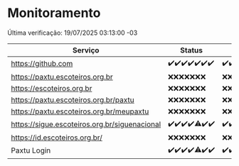 # Monitoramento

Última verificação: 19/07/2025 03:13:00 -03

|Serviço|Status|Últimas 24h|
|---|---|---|
|https://github.com|<span title="2025-07-12: OK=23">✔️</span><span title="2025-07-13: OK=23">✔️</span><span title="2025-07-14: OK=23">✔️</span><span title="2025-07-15: OK=23">✔️</span><span title="2025-07-16: OK=23">✔️</span><span title="2025-07-17: OK=23">✔️</span><span title="2025-07-18: OK=5">✔️</span>|<span title="18/07/2025 03:15:00 -03 : 200">✔️</span><span title="18/07/2025 04:14:00 -03 : 200">✔️</span><span title="18/07/2025 05:14:00 -03 : 200">✔️</span><span title="18/07/2025 06:14:00 -03 : 200">✔️</span><span title="18/07/2025 07:11:00 -03 : 200">✔️</span><span title="18/07/2025 08:08:00 -03 : 200">✔️</span><span title="18/07/2025 09:19:00 -03 : 200">✔️</span><span title="18/07/2025 10:29:00 -03 : 200">✔️</span><span title="18/07/2025 11:11:00 -03 : 200">✔️</span><span title="18/07/2025 12:10:00 -03 : 200">✔️</span><span title="18/07/2025 13:13:00 -03 : 200">✔️</span><span title="18/07/2025 14:12:00 -03 : 200">✔️</span><span title="18/07/2025 15:13:00 -03 : 200">✔️</span><span title="18/07/2025 16:09:00 -03 : 200">✔️</span><span title="18/07/2025 17:11:00 -03 : 200">✔️</span><span title="18/07/2025 18:09:00 -03 : 200">✔️</span><span title="18/07/2025 19:09:00 -03 : 200">✔️</span><span title="18/07/2025 20:09:00 -03 : 200">✔️</span><span title="18/07/2025 21:51:00 -03 : 200">✔️</span><span title="18/07/2025 23:44:00 -03 : 200">✔️</span><span title="19/07/2025 00:46:00 -03 : 200">✔️</span><span title="19/07/2025 01:21:00 -03 : 200">✔️</span><span title="19/07/2025 02:13:00 -03 : 200">✔️</span><span title="19/07/2025 03:13:00 -03 : 200">✔️</span>|
|https://paxtu.escoteiros.org.br|<span title="2025-07-12: Falhas=23">❌</span><span title="2025-07-13: Falhas=23">❌</span><span title="2025-07-14: Falhas=23">❌</span><span title="2025-07-15: Falhas=23">❌</span><span title="2025-07-16: Falhas=23">❌</span><span title="2025-07-17: Falhas=23">❌</span><span title="2025-07-18: Falhas=5">❌</span>|<span title="18/07/2025 03:15:00 -03 : 403">❌</span><span title="18/07/2025 04:14:00 -03 : 403">❌</span><span title="18/07/2025 05:14:00 -03 : 403">❌</span><span title="18/07/2025 06:14:00 -03 : 403">❌</span><span title="18/07/2025 07:11:00 -03 : 403">❌</span><span title="18/07/2025 08:08:00 -03 : 403">❌</span><span title="18/07/2025 09:19:00 -03 : 403">❌</span><span title="18/07/2025 10:29:00 -03 : 403">❌</span><span title="18/07/2025 11:11:00 -03 : 403">❌</span><span title="18/07/2025 12:10:00 -03 : 403">❌</span><span title="18/07/2025 13:13:00 -03 : 403">❌</span><span title="18/07/2025 14:12:00 -03 : 403">❌</span><span title="18/07/2025 15:13:00 -03 : 403">❌</span><span title="18/07/2025 16:09:00 -03 : 403">❌</span><span title="18/07/2025 17:11:00 -03 : 403">❌</span><span title="18/07/2025 18:09:00 -03 : 403">❌</span><span title="18/07/2025 19:09:00 -03 : 403">❌</span><span title="18/07/2025 20:09:00 -03 : 403">❌</span><span title="18/07/2025 21:51:00 -03 : 403">❌</span><span title="18/07/2025 23:44:00 -03 : 403">❌</span><span title="19/07/2025 00:46:00 -03 : 403">❌</span><span title="19/07/2025 01:21:00 -03 : 403">❌</span><span title="19/07/2025 02:13:00 -03 : 403">❌</span><span title="19/07/2025 03:13:00 -03 : 403">❌</span>|
|https://escoteiros.org.br|<span title="2025-07-12: Falhas=23">❌</span><span title="2025-07-13: Falhas=23">❌</span><span title="2025-07-14: Falhas=23">❌</span><span title="2025-07-15: Falhas=23">❌</span><span title="2025-07-16: Falhas=23">❌</span><span title="2025-07-17: Falhas=23">❌</span><span title="2025-07-18: Falhas=5">❌</span>|<span title="18/07/2025 03:15:00 -03 : 403">❌</span><span title="18/07/2025 04:14:00 -03 : 403">❌</span><span title="18/07/2025 05:14:00 -03 : 403">❌</span><span title="18/07/2025 06:14:00 -03 : 403">❌</span><span title="18/07/2025 07:11:00 -03 : 403">❌</span><span title="18/07/2025 08:08:00 -03 : 403">❌</span><span title="18/07/2025 09:19:00 -03 : 403">❌</span><span title="18/07/2025 10:29:00 -03 : 403">❌</span><span title="18/07/2025 11:11:00 -03 : 403">❌</span><span title="18/07/2025 12:10:00 -03 : 403">❌</span><span title="18/07/2025 13:13:00 -03 : 403">❌</span><span title="18/07/2025 14:12:00 -03 : 403">❌</span><span title="18/07/2025 15:13:00 -03 : 403">❌</span><span title="18/07/2025 16:09:00 -03 : 403">❌</span><span title="18/07/2025 17:11:00 -03 : 403">❌</span><span title="18/07/2025 18:09:00 -03 : 403">❌</span><span title="18/07/2025 19:09:00 -03 : 403">❌</span><span title="18/07/2025 20:09:00 -03 : 403">❌</span><span title="18/07/2025 21:51:00 -03 : 403">❌</span><span title="18/07/2025 23:44:00 -03 : 403">❌</span><span title="19/07/2025 00:46:00 -03 : 403">❌</span><span title="19/07/2025 01:21:00 -03 : 403">❌</span><span title="19/07/2025 02:13:00 -03 : 403">❌</span><span title="19/07/2025 03:13:00 -03 : 403">❌</span>|
|https://paxtu.escoteiros.org.br/paxtu|<span title="2025-07-12: Falhas=23">❌</span><span title="2025-07-13: Falhas=23">❌</span><span title="2025-07-14: Falhas=23">❌</span><span title="2025-07-15: Falhas=23">❌</span><span title="2025-07-16: Falhas=23">❌</span><span title="2025-07-17: Falhas=23">❌</span><span title="2025-07-18: Falhas=5">❌</span>|<span title="18/07/2025 03:15:00 -03 : 403">❌</span><span title="18/07/2025 04:14:00 -03 : 403">❌</span><span title="18/07/2025 05:14:00 -03 : 403">❌</span><span title="18/07/2025 06:14:00 -03 : 403">❌</span><span title="18/07/2025 07:11:00 -03 : 403">❌</span><span title="18/07/2025 08:08:00 -03 : 403">❌</span><span title="18/07/2025 09:19:00 -03 : 403">❌</span><span title="18/07/2025 10:29:00 -03 : 403">❌</span><span title="18/07/2025 11:11:00 -03 : 403">❌</span><span title="18/07/2025 12:10:00 -03 : 403">❌</span><span title="18/07/2025 13:13:00 -03 : 403">❌</span><span title="18/07/2025 14:12:00 -03 : 403">❌</span><span title="18/07/2025 15:13:00 -03 : 403">❌</span><span title="18/07/2025 16:09:00 -03 : 403">❌</span><span title="18/07/2025 17:11:00 -03 : 403">❌</span><span title="18/07/2025 18:09:00 -03 : 403">❌</span><span title="18/07/2025 19:09:00 -03 : 403">❌</span><span title="18/07/2025 20:09:00 -03 : 403">❌</span><span title="18/07/2025 21:51:00 -03 : 403">❌</span><span title="18/07/2025 23:44:00 -03 : 403">❌</span><span title="19/07/2025 00:46:00 -03 : 403">❌</span><span title="19/07/2025 01:21:00 -03 : 403">❌</span><span title="19/07/2025 02:13:00 -03 : 403">❌</span><span title="19/07/2025 03:13:00 -03 : 403">❌</span>|
|https://paxtu.escoteiros.org.br/meupaxtu|<span title="2025-07-12: Falhas=23">❌</span><span title="2025-07-13: Falhas=23">❌</span><span title="2025-07-14: Falhas=23">❌</span><span title="2025-07-15: Falhas=23">❌</span><span title="2025-07-16: Falhas=23">❌</span><span title="2025-07-17: Falhas=23">❌</span><span title="2025-07-18: Falhas=5">❌</span>|<span title="18/07/2025 03:15:00 -03 : 403">❌</span><span title="18/07/2025 04:14:00 -03 : 403">❌</span><span title="18/07/2025 05:14:00 -03 : 403">❌</span><span title="18/07/2025 06:14:00 -03 : 403">❌</span><span title="18/07/2025 07:11:00 -03 : 403">❌</span><span title="18/07/2025 08:08:00 -03 : 403">❌</span><span title="18/07/2025 09:19:00 -03 : 403">❌</span><span title="18/07/2025 10:29:00 -03 : 403">❌</span><span title="18/07/2025 11:11:00 -03 : 403">❌</span><span title="18/07/2025 12:10:00 -03 : 403">❌</span><span title="18/07/2025 13:13:00 -03 : 403">❌</span><span title="18/07/2025 14:12:00 -03 : 403">❌</span><span title="18/07/2025 15:13:00 -03 : 403">❌</span><span title="18/07/2025 16:09:00 -03 : 403">❌</span><span title="18/07/2025 17:11:00 -03 : 403">❌</span><span title="18/07/2025 18:09:00 -03 : 403">❌</span><span title="18/07/2025 19:09:00 -03 : 403">❌</span><span title="18/07/2025 20:09:00 -03 : 403">❌</span><span title="18/07/2025 21:51:00 -03 : 403">❌</span><span title="18/07/2025 23:44:00 -03 : 403">❌</span><span title="19/07/2025 00:46:00 -03 : 403">❌</span><span title="19/07/2025 01:21:00 -03 : 403">❌</span><span title="19/07/2025 02:13:00 -03 : 403">❌</span><span title="19/07/2025 03:13:00 -03 : 403">❌</span>|
|https://sigue.escoteiros.org.br/siguenacional|<span title="2025-07-12: OK=23">✔️</span><span title="2025-07-13: OK=23">✔️</span><span title="2025-07-14: OK=23">✔️</span><span title="2025-07-15: OK=23">✔️</span><span title="2025-07-16: OK=22, Falhas=1">⚠️</span><span title="2025-07-17: OK=23">✔️</span><span title="2025-07-18: OK=5">✔️</span>|<span title="18/07/2025 03:15:00 -03 : 200">✔️</span><span title="18/07/2025 04:14:00 -03 : 200">✔️</span><span title="18/07/2025 05:14:00 -03 : 200">✔️</span><span title="18/07/2025 06:14:00 -03 : 200">✔️</span><span title="18/07/2025 07:11:00 -03 : 200">✔️</span><span title="18/07/2025 08:08:00 -03 : 200">✔️</span><span title="18/07/2025 09:19:00 -03 : 200">✔️</span><span title="18/07/2025 10:29:00 -03 : 200">✔️</span><span title="18/07/2025 11:11:00 -03 : 200">✔️</span><span title="18/07/2025 12:10:00 -03 : 200">✔️</span><span title="18/07/2025 13:13:00 -03 : 200">✔️</span><span title="18/07/2025 14:12:00 -03 : 200">✔️</span><span title="18/07/2025 15:13:00 -03 : 200">✔️</span><span title="18/07/2025 16:09:00 -03 : 200">✔️</span><span title="18/07/2025 17:11:00 -03 : 200">✔️</span><span title="18/07/2025 18:09:00 -03 : 200">✔️</span><span title="18/07/2025 19:09:00 -03 : 200">✔️</span><span title="18/07/2025 20:09:00 -03 : 200">✔️</span><span title="18/07/2025 21:51:00 -03 : 200">✔️</span><span title="18/07/2025 23:44:00 -03 : 200">✔️</span><span title="19/07/2025 00:46:00 -03 : 200">✔️</span><span title="19/07/2025 01:21:00 -03 : 200">✔️</span><span title="19/07/2025 02:13:00 -03 : 200">✔️</span><span title="19/07/2025 03:13:00 -03 : 200">✔️</span>|
|https://id.escoteiros.org.br/|<span title="2025-07-12: Falhas=23">❌</span><span title="2025-07-13: Falhas=23">❌</span><span title="2025-07-14: Falhas=23">❌</span><span title="2025-07-15: Falhas=23">❌</span><span title="2025-07-16: Falhas=23">❌</span><span title="2025-07-17: Falhas=23">❌</span><span title="2025-07-18: Falhas=5">❌</span>|<span title="18/07/2025 03:15:00 -03 : 403">❌</span><span title="18/07/2025 04:14:00 -03 : 403">❌</span><span title="18/07/2025 05:14:00 -03 : 403">❌</span><span title="18/07/2025 06:14:00 -03 : 403">❌</span><span title="18/07/2025 07:11:00 -03 : 403">❌</span><span title="18/07/2025 08:08:00 -03 : 403">❌</span><span title="18/07/2025 09:19:00 -03 : 403">❌</span><span title="18/07/2025 10:29:00 -03 : 403">❌</span><span title="18/07/2025 11:11:00 -03 : 403">❌</span><span title="18/07/2025 12:10:00 -03 : 403">❌</span><span title="18/07/2025 13:13:00 -03 : 403">❌</span><span title="18/07/2025 14:12:00 -03 : 403">❌</span><span title="18/07/2025 15:14:00 -03 : 403">❌</span><span title="18/07/2025 16:09:00 -03 : 403">❌</span><span title="18/07/2025 17:11:00 -03 : 403">❌</span><span title="18/07/2025 18:09:00 -03 : 403">❌</span><span title="18/07/2025 19:09:00 -03 : 403">❌</span><span title="18/07/2025 20:09:00 -03 : 403">❌</span><span title="18/07/2025 21:51:00 -03 : 403">❌</span><span title="18/07/2025 23:44:00 -03 : 403">❌</span><span title="19/07/2025 00:46:00 -03 : 403">❌</span><span title="19/07/2025 01:21:00 -03 : 403">❌</span><span title="19/07/2025 02:13:00 -03 : 403">❌</span><span title="19/07/2025 03:13:00 -03 : 403">❌</span>|
|Paxtu Login|<span title="2025-07-12: OK=23">✔️</span><span title="2025-07-13: OK=23">✔️</span><span title="2025-07-14: OK=23">✔️</span><span title="2025-07-15: OK=23">✔️</span><span title="2025-07-16: OK=22, Falhas=1">⚠️</span><span title="2025-07-17: OK=23">✔️</span><span title="2025-07-18: OK=5">✔️</span>|<span title="18/07/2025 03:15:00 -03 : 200">✔️</span><span title="18/07/2025 04:14:00 -03 : 200">✔️</span><span title="18/07/2025 05:14:00 -03 : 200">✔️</span><span title="18/07/2025 06:14:00 -03 : 200">✔️</span><span title="18/07/2025 07:11:00 -03 : 200">✔️</span><span title="18/07/2025 08:08:00 -03 : 200">✔️</span><span title="18/07/2025 09:19:00 -03 : 200">✔️</span><span title="18/07/2025 10:29:00 -03 : 200">✔️</span><span title="18/07/2025 11:11:00 -03 : 200">✔️</span><span title="18/07/2025 12:10:00 -03 : 200">✔️</span><span title="18/07/2025 13:13:00 -03 : 200">✔️</span><span title="18/07/2025 14:12:00 -03 : 200">✔️</span><span title="18/07/2025 15:14:00 -03 : 200">✔️</span><span title="18/07/2025 16:09:00 -03 : 200">✔️</span><span title="18/07/2025 17:11:00 -03 : 200">✔️</span><span title="18/07/2025 18:09:00 -03 : 200">✔️</span><span title="18/07/2025 19:09:00 -03 : 200">✔️</span><span title="18/07/2025 20:09:00 -03 : 200">✔️</span><span title="18/07/2025 21:51:00 -03 : 200">✔️</span><span title="18/07/2025 23:44:00 -03 : 200">✔️</span><span title="19/07/2025 00:46:00 -03 : 200">✔️</span><span title="19/07/2025 01:21:00 -03 : 200">✔️</span><span title="19/07/2025 02:13:00 -03 : 200">✔️</span><span title="19/07/2025 03:13:00 -03 : 200">✔️</span>|
